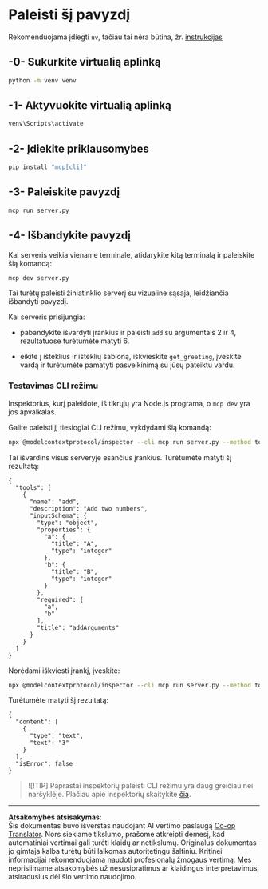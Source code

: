 <!--
CO_OP_TRANSLATOR_METADATA:
{
  "original_hash": "d26f746e21775c30b4d7ed97962b24df",
  "translation_date": "2025-08-26T19:11:22+00:00",
  "source_file": "03-GettingStarted/01-first-server/solution/python/README.md",
  "language_code": "lt"
}
-->
# Paleisti šį pavyzdį

Rekomenduojama įdiegti `uv`, tačiau tai nėra būtina, žr. [instrukcijas](https://docs.astral.sh/uv/#highlights)

## -0- Sukurkite virtualią aplinką

```bash
python -m venv venv
```

## -1- Aktyvuokite virtualią aplinką

```bash
venv\Scripts\activate
```

## -2- Įdiekite priklausomybes

```bash
pip install "mcp[cli]"
```

## -3- Paleiskite pavyzdį

```bash
mcp run server.py
```

## -4- Išbandykite pavyzdį

Kai serveris veikia viename terminale, atidarykite kitą terminalą ir paleiskite šią komandą:

```bash
mcp dev server.py
```

Tai turėtų paleisti žiniatinklio serverį su vizualine sąsaja, leidžiančia išbandyti pavyzdį.

Kai serveris prisijungia:

- pabandykite išvardyti įrankius ir paleisti `add` su argumentais 2 ir 4, rezultatuose turėtumėte matyti 6.

- eikite į išteklius ir išteklių šabloną, iškvieskite `get_greeting`, įveskite vardą ir turėtumėte pamatyti pasveikinimą su jūsų pateiktu vardu.

### Testavimas CLI režimu

Inspektorius, kurį paleidote, iš tikrųjų yra Node.js programa, o `mcp dev` yra jos apvalkalas.

Galite paleisti jį tiesiogiai CLI režimu, vykdydami šią komandą:

```bash
npx @modelcontextprotocol/inspector --cli mcp run server.py --method tools/list
```

Tai išvardins visus serveryje esančius įrankius. Turėtumėte matyti šį rezultatą:

```text
{
  "tools": [
    {
      "name": "add",
      "description": "Add two numbers",
      "inputSchema": {
        "type": "object",
        "properties": {
          "a": {
            "title": "A",
            "type": "integer"
          },
          "b": {
            "title": "B",
            "type": "integer"
          }
        },
        "required": [
          "a",
          "b"
        ],
        "title": "addArguments"
      }
    }
  ]
}
```

Norėdami iškviesti įrankį, įveskite:

```bash
npx @modelcontextprotocol/inspector --cli mcp run server.py --method tools/call --tool-name add --tool-arg a=1 --tool-arg b=2
```

Turėtumėte matyti šį rezultatą:

```text
{
  "content": [
    {
      "type": "text",
      "text": "3"
    }
  ],
  "isError": false
}
```

> ![!TIP]
> Paprastai inspektorių paleisti CLI režimu yra daug greičiau nei naršyklėje.
> Plačiau apie inspektorių skaitykite [čia](https://github.com/modelcontextprotocol/inspector).

---

**Atsakomybės atsisakymas**:  
Šis dokumentas buvo išverstas naudojant AI vertimo paslaugą [Co-op Translator](https://github.com/Azure/co-op-translator). Nors siekiame tikslumo, prašome atkreipti dėmesį, kad automatiniai vertimai gali turėti klaidų ar netikslumų. Originalus dokumentas jo gimtąja kalba turėtų būti laikomas autoritetingu šaltiniu. Kritinei informacijai rekomenduojama naudoti profesionalų žmogaus vertimą. Mes neprisiimame atsakomybės už nesusipratimus ar klaidingus interpretavimus, atsiradusius dėl šio vertimo naudojimo.
